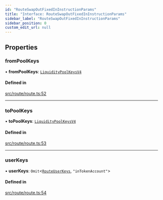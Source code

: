 ```yaml
---
id: "RouteSwapOutFixedInInstructionParams"
title: "Interface: RouteSwapOutFixedInInstructionParams"
sidebar_label: "RouteSwapOutFixedInInstructionParams"
sidebar_position: 0
custom_edit_url: null
---
```


## Properties

### fromPoolKeys

• **fromPoolKeys**: [`LiquidityPoolKeysV4`](../modules.md#liquiditypoolkeysv4)

#### Defined in

[src/route/route.ts:52](https://github.com/alpha-defi/raydium-sdk/blob/108ded9/src/route/route.ts#L52)

___

### toPoolKeys

• **toPoolKeys**: [`LiquidityPoolKeysV4`](../modules.md#liquiditypoolkeysv4)

#### Defined in

[src/route/route.ts:53](https://github.com/alpha-defi/raydium-sdk/blob/108ded9/src/route/route.ts#L53)

___

### userKeys

• **userKeys**: `Omit`<[`RouteUserKeys`](RouteUserKeys.md), ``"inTokenAccount"``\>

#### Defined in

[src/route/route.ts:54](https://github.com/alpha-defi/raydium-sdk/blob/108ded9/src/route/route.ts#L54)
